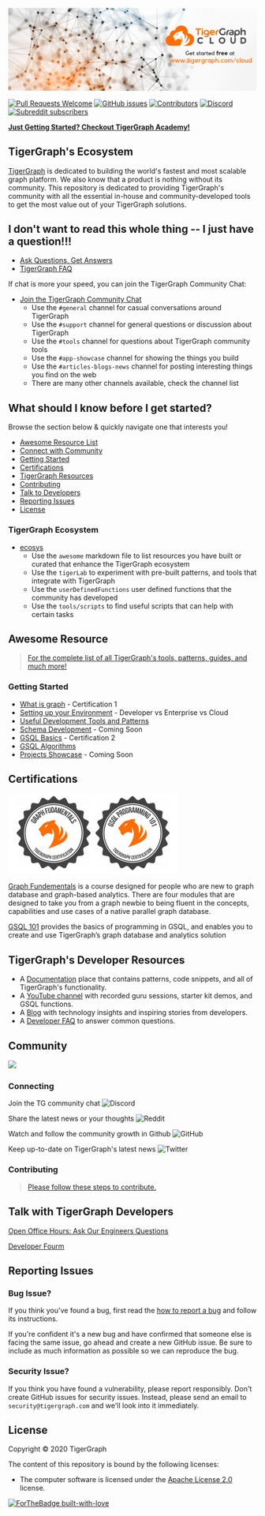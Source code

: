 ![TigerGraph Banner](docs/images/github/tgcloudbanner.png)

[![Pull Requests Welcome](https://img.shields.io/badge/PRs-welcome-brightgreen.svg?style=flat)](http://makeapullrequest.com)
[![GitHub issues](https://img.shields.io/github/issues-raw/tigergraph/ecosys)](https://github.com/tigergraph/ecosys/issues)
[![Contributors](https://img.shields.io/github/contributors/tigergraph/ecosys)](https://github.com/tigergraph/ecosys/graphs/contributors)
[![Discord](https://img.shields.io/discord/640707678297128980?label=Community%20Chat)](https://discordapp.com/channels/640707678297128980)
[![Subreddit subscribers](https://img.shields.io/reddit/subreddit-subscribers/tigergraph?style=flat)](https://www.reddit.com/r/tigergraph/)

[**Just Getting Started? Checkout TigerGraph Academy!**](https://tigergraph.github.io/ecosys/)


## TigerGraph's Ecosystem 

[TigerGraph](https://www.tigergraph.com) is dedicated to building the world's fastest and most scalable graph platform. We also know that a product is nothing without its community. This repository is dedicated to providing TigerGraph's community with all the essential in-house and community-developed tools to get the most value out of your TigerGraph solutions. 


## I don't want to read this whole thing -- I just have a question!!!

* [Ask Questions, Get Answers](https://community.tigergraph.com)
* [TigerGraph FAQ](https://www.tigergraph.com/developerfaq/)

If chat is more your speed, you can join the TigerGraph Community Chat:

* [Join the TigerGraph Community Chat](https://discord.gg/F2c9b9v)
    * Use the `#general` channel for casual conversations around TigerGraph
    * Use the `#support` channel for general questions or discussion about TigerGraph
    * Use the `#tools` channel for questions about TigerGraph community tools
    * Use the `#app-showcase` channel for showing the things you build
    * Use the `#articles-blogs-news` channel for posting interesting things you find on the web
    * There are many other channels available, check the channel list

## What should I know before I get started?

Browse the section below & quickly navigate one that interests you! 

* [Awesome Resource List](#developer-resource)
* [Connect with Community](#connecting-with-community)
* [Getting Started](#getting-started)
* [Certifications](#certifications)
* [TigerGraph Resources](#tigergraphs-resources)
* [Contributing](#contributing)
* [Talk to Developers](#talk-with-tigergraph-developers)
* [Reporting Issues](#reporting-issues)
* [License](#license)

### TigerGraph Ecosystem
* [ecosys](https://github.com/tigergraph/ecosys)
    * Use the `awesome` markdown file to list resources you have built or curated that enhance the TigerGraph ecosystem
    * Use the `tigerLab` to experiment with pre-built patterns, and tools that integrate with TigerGraph
    * Use the `userDefinedFunctions` user defined functions that the community has developed
    * Use the `tools/scripts` to find useful scripts that can help with certain tasks

<!--- 
* [media_kit](https://github.com/tigergraph/meetup)
    * Use the `images` to include in your slides, blogs, and other resources 
    * Use the `slides` for when presenting "What is TigerGraph?" and other relevant templates
    * Use the `handouts` if you need to give your audience takeaways
    * Use the `workshopStyles` if you want to host structured workshops
--->

## Awesome Resource
> [For the complete list of all TigerGraph's tools, patterns, guides, and much more!](./docs/awesome.md)

### Getting Started
* [What is graph](https://www.tigergraph.com/certification-graph-fundamentals/) - Certification 1
* [Setting up your Environment](/) - Developer vs Enterprise vs Cloud
* [Useful Development Tools and Patterns](./tools/third-party/README.md)
* [Schema Development](/) - Coming Soon
* [GSQL Basics](https://www.tigergraph.com/certification-gsql-101/) - Certification 2
* [GSQL Algorithms](https://docs.tigergraph.com/graph-algorithm-library)
* [Projects Showcase](/) - Coming Soon

## Certifications

![TigerGraph Badges](docs/images/github/badgesSmall.png)

[Graph Fundementals](https://www.tigergraph.com/certification-graph-fundamentals/) is a course designed for people who are new to graph database and graph-based analytics. There are four modules that are designed to take you from a graph newbie to being fluent in the concepts, capabilities and use cases of a native parallel graph database.

[GSQL 101](https://www.tigergraph.com/certification-gsql-101/) provides the basics of programming in GSQL, and enables you to create and use TigerGraph’s graph database and analytics solution


## TigerGraph's Developer Resources

- A [Documentation](https://docs.tigergraph.com/) place that contains patterns, code snippets, and all of TigerGraph's functionality.
- A [YouTube channel](https://youtube.com/TigerGraph) with recorded guru sessions, starter kit demos, and GSQL functions.
- A [Blog](https://www.tigergraph.com/blog/) with technology insights and inspiring stories from developers.
- A [Developer FAQ](https://www.tigergraph.com/developerfaq/) to answer common questions.

## Community

<a href="https://github.com/tigergraph/ecosys/graphs/contributors"><img src="https://opencollective.com/shields/contributors.svg?width=890" /></a>

### Connecting

Join the TG community chat ![Discord](https://img.shields.io/discord/640707678297128980?label=Community%20Chat&logo=discord&style=social) 

Share the latest news or your thoughts ![Reddit](https://img.shields.io/reddit/subreddit-subscribers/tigergraph?style=social)

Watch and follow the community growth in Github ![GitHub](https://img.shields.io/github/stars/tigergraph/ecosys?style=social)

Keep up-to-date on TigerGraph's latest news ![Twitter](https://img.shields.io/twitter/follow/TigerGraphDB?style=social)

### Contributing

> [Please follow these steps to contribute.](CONTRIBUTING.md)

## Talk with TigerGraph Developers

[Open Office Hours: Ask Our Engineers Questions](https://info.tigergraph.com/officehours)

[Developer Fourm](https://groups.google.com/a/opengsql.org/forum/#!forum/gsql-users)

## Reporting Issues

### Bug Issue?

If you think you've found a bug, first read the [how to report a bug](CONTRIBUTING.md) and follow its instructions.

If you're confident it's a new bug and have confirmed that someone else is facing the same issue, go ahead and create a new GitHub issue. Be sure to include as much information as possible so we can reproduce the bug.

### Security Issue?

If you think you have found a vulnerability, please report responsibly. Don't create GitHub issues for security issues. Instead, please send an email to `security@tigergraph.com` and we'll look into it immediately.

## License

Copyright © 2020 TigerGraph

The content of this repository is bound by the following licenses:

- The computer software is licensed under the [Apache License 2.0](./LICENSE) license.

[![ForTheBadge built-with-love](http://ForTheBadge.com/images/badges/built-with-love.svg)](https://tigergraph.com)
